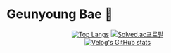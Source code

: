 # Geunyoung Bae 🧐

<div align="center">
 
[![Top Langs](https://github-readme-stats.vercel.app/api/top-langs/?username=flora101&layout=compact)](https://github.com/flora101/github-readme-stats)
[![Solved.ac프로필](http://mazassumnida.wtf/api/v2/generate_badge?boj=flora8207)](https://solved.ac/flora8207)  
[![Velog's GitHub stats](https://velog-readme-stats.vercel.app/api?name=flora8207)](https://github.com/eungyeole/velog-readme-stats)
</div>

